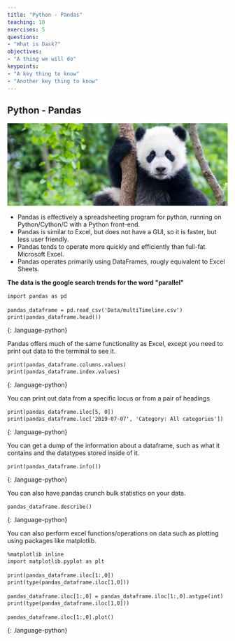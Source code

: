 ```yaml
---
title: "Python - Pandas"
teaching: 10
exercises: 5
questions:
- "What is Dask?"
objectives:
- "A thing we will do"
keypoints:
- "A key thing to know"
- "Another key thing to know"
---
```


## Python - Pandas

![](../fig/Panda.jpg)

* Pandas is effectively a spreadsheeting program for python, running on Python/Cython/C with a Python front-end.
* Pandas is similar to Excel, but does not have a GUI, so it is faster, but less user friendly.
* Pandas tends to operate more quickly and efficiently than full-fat Microsoft Excel.
* Pandas operates primarily using DataFrames, rougly equivalent to Excel Sheets.

**The data is the google search trends for the word "parallel"**

~~~
import pandas as pd

pandas_dataframe = pd.read_csv('Data/multiTimeline.csv')
print(pandas_dataframe.head())
~~~
{: .language-python}

Pandas offers much of the same functionality as Excel, except you need to print out data to the terminal to see it.

~~~
print(pandas_dataframe.columns.values)
print(pandas_dataframe.index.values)
~~~
{: .language-python}

You can print out data from a specific locus or from a pair of headings

~~~
print(pandas_dataframe.iloc[5, 0])
print(pandas_dataframe.loc['2019-07-07', 'Category: All categories'])
~~~
{: .language-python}

You can get a dump of the information about a dataframe, such as what it contains and the datatypes stored inside of it.

~~~
print(pandas_dataframe.info())
~~~
{: .language-python}

You can also have pandas crunch bulk statistics on your data.

~~~
pandas_dataframe.describe()
~~~
{: .language-python}

You can also perform excel functions/operations on data such as plotting using packages like matplotlib.

~~~
%matplotlib inline
import matplotlib.pyplot as plt

print(pandas_dataframe.iloc[1:,0])
print(type(pandas_dataframe.iloc[1,0])) 

pandas_dataframe.iloc[1:,0] = pandas_dataframe.iloc[1:,0].astype(int)
print(type(pandas_dataframe.iloc[1,0]))

pandas_dataframe.iloc[1:,0].plot()
~~~
{: .language-python}